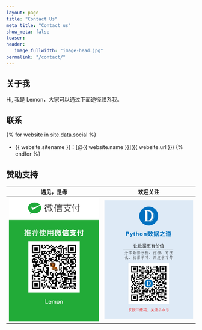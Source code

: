 ```yaml
---
layout: page
title: "Contact Us"
meta_title: "Contact us"
show_meta: false
teaser:
header:
   image_fullwidth: "image-head.jpg"
permalink: "/contact/"
---
```


## 关于我

Hi, 我是 Lemon，大家可以通过下面途径联系我。

## 联系

{% for website in site.data.social %}
* {{ website.sitename }}：[@{{ website.name }}]({{ website.url }})
{% endfor %}


## 赞助支持


| <center>遇见，是缘</center> | <center>欢迎关注</center> |
| ---------------------------------------- | ---------------------------------------- |
| <img src="/images/wechat-pay.png" width="300"/> | <img src="/images/foot.jpg" width="300"/> |
